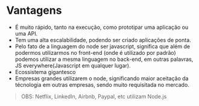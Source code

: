 # Vantagens

- É muito rápido, tanto na execução, como prototipar uma aplicação ou uma API.
- Tem uma alta escalabilidade, podendo ser criado aplicações de ponta.
- Pelo fato de a linguagem do node ser javascript, significa que além de podermos utilizarmos no front-end (onde é utilizado por padrão) podemos utilizar a mesma linguagem no back-end, em outras palavras, JS everywhere(Javascript em qualquer lugar).
- Ecossistema gigantesco
- Empresas grandes utilizarem o node, significando maior aceitação da técnologia em outras empresas, sendo muito requisitada no mercado.

> OBS: Netflix, LinkedIn, Airbnb, Paypal, etc utilizam Node.js
